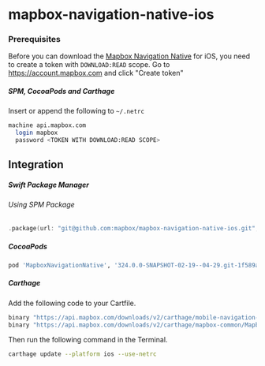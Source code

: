 # mapbox-navigation-native-ios

### Prerequisites

Before you can download the [Mapbox Navigation Native](https://github.com/mapbox/mapbox-navigation-native) for iOS, you need to create a token with `DOWNLOAD:READ` scope.
Go to https://account.mapbox.com and click "Create token"

##### SPM, CocoaPods and Carthage
Insert or append the following to `~/.netrc`

```bash
machine api.mapbox.com
  login mapbox
  password <TOKEN WITH DOWNLOAD:READ SCOPE>
```

## Integration

##### Swift Package Manager

###### Using SPM Package

```swift
.package(url: "git@github.com:mapbox/mapbox-navigation-native-ios.git", from: "324.0.0-SNAPSHOT-02-19--04-29.git-1f589ae-SNAPSHOT.0219T1115Z.c5826ef"),
```

##### CocoaPods

```ruby
pod 'MapboxNavigationNative', '324.0.0-SNAPSHOT-02-19--04-29.git-1f589ae-SNAPSHOT.0219T1115Z.c5826ef'
```

##### Carthage

Add the following code to your Cartfile.

```bash
binary "https://api.mapbox.com/downloads/v2/carthage/mobile-navigation-native/MapboxNavigationNative.json" == 324.0.0-SNAPSHOT-02-19--04-29.git-1f589ae-SNAPSHOT.0219T1115Z.c5826ef
binary "https://api.mapbox.com/downloads/v2/carthage/mapbox-common/MapboxCommon-ios.json" == 24.11.0-SNAPSHOT-02-19--04-29.git-1f589ae
```

Then run the following command in the Terminal.
```bash
carthage update --platform ios --use-netrc
```
